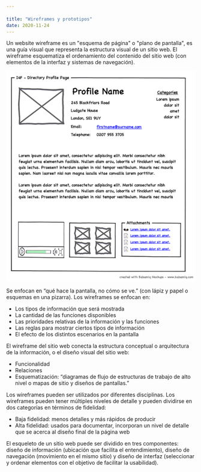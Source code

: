 ```yaml
---

title: "Wireframes y prototipos"
date: 2020-11-24
---
```


Un website wireframe es un "esquema de página" o "plano de pantalla", es una guía visual que representa la estructura visual de un sitio web. El wireframe esquematiza el ordenamiento del contenido del sitio web (con elementos de la interfaz y sistemas de navegación).

![Uhbcuebveb ihbcebuiebl](/img/Profilewireframe.png) 

Se enfocan en “qué hace la pantalla, no cómo se ve.” (con lápiz y papel o esquemas en una pizarra). Los wireframes se enfocan en:

- Los tipos de información que será mostrada
- La cantidad de las funciones disponibles
- Las prioridades relativas de la información y las funciones
- Las reglas para mostrar ciertos tipos de información
- El efecto de los distintos escenarios en la pantalla

El wireframe del sitio web conecta la estructura conceptual o arquitectura de la información, o el diseño visual del sitio web:
- Funcionalidad
- Relaciones
- Esquematización: “diagramas de flujo de estructuras de trabajo de alto nivel o mapas de sitio y diseños de pantallas.”

Los wireframes pueden ser utilizados por diferentes disciplinas. Los wireframes pueden tener múltiples niveles de detalle y pueden dividirse en dos categorías en términos de fidelidad:

- Baja fidelidad: menos detalles y más rápidos de producir
- Alta fidelidad: usados para documentar, incorporan un nivel de detalle que se acerca al diseño final de la página web

El esqueleto de un sitio web puede ser dividido en tres componentes: diseño de información (ubicación que facilita el entendimiento), diseño de navegación (movimiento en el mismo sitio) y diseño de interfaz (seleccionar y ordenar elementos con el objetivo de facilitar la usabilidad). 